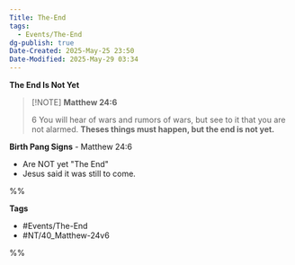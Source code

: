 ```yaml
---
Title: The-End
tags:
  - Events/The-End
dg-publish: true
Date-Created: 2025-May-25 23:50
Date-Modified: 2025-May-29 03:34
---
```

**The End Is Not Yet**

> [!NOTE] **Matthew 24:6**
>
> 6 You will hear of wars and rumors of wars, but see to it that you are not alarmed. **Theses things must happen, but the end is not yet.**

**Birth Pang Signs** - Matthew 24:6
- Are NOT yet "The End"
- Jesus said it was still to come.

%%

**Tags**
- #Events/The-End
- #NT/40_Matthew-24v6

%%
